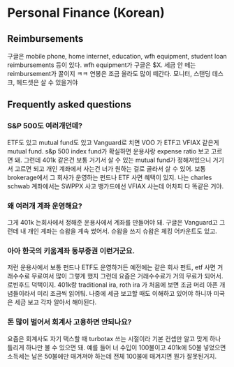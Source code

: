 # Personal Finance (Korean)
## Reimbursements
구글은 mobile phone, home internet, education, wfh equipment, student loan reimbursements 등이 있다. wfh equipment가 구글은 $X. 세금 안 떼는 reimbursement가 꿀이지 ㅋㅋ 연봉은 조금 올라도 많이 떼간다. 모니터, 스탠딩 데스크, 헤드셋은 살 수 있을거야

## Frequently asked questions
### S&P 500도 여러개던데?
ETF도 있고 mutual fund도 있고 Vanguard로 치면 VOO 가 ETF고 VFIAX 같은게 mutual fund. s&p 500 index fund가 확실하면 운용사랑 expense ratio 보고 고르면 돼. 그런데 401k 같은건 보통 거기서 살 수 있는 mutual fund가 정해져있으니 거기서 고르면 되고 개인 계좌에서 사는건 너가 원하는 걸로 골라서 살 수 있어. 보통 brokerage에서 그 회사가 운영하는 펀드나 ETF 사면 혜택이 있지. 나는 charles schwab 계좌에서는 SWPPX 사고 뱅가드에선 VFIAX 사는데 어차피 다 똑같은 거야.

### 왜 여러개 계좌 운영해요?
그게 401k 는회사에서 정해준 운용사에서 계좌를 만들어야 돼. 구글은 Vanguard고 그런데 내 개인 계좌는 슈왑을 계속 썼어서. 슈왑을 쓰지 슈왑은 체킹 어카운트도 있고.

### 아아 한국의 키움계좌 동부증권 이런거군요.
저런 운용사에서 보통 펀드나 ETF도 운영하거든 예전에는 같은 회사 펀트, etf 사면 거래수수료 무료여서 많이 그렇게 했지 그런데 요즘은 거래수수료가 거의 무료가 되어서. 로빈후드 덕택이지.
401k랑 traditional ira, roth ira 가 처음에 보면 조금 머리 아픈 개념들이라서 미리 조금씩 읽어둬. 나중에 세금 보고할 때도 이해하고 있어야 하니까 미국은 세금 보고 각자 알아서 해야된다.

### 돈 많이 벌어서 회계사 고용하면 안되나요?
요즘은 회계사도 자기 택스할 때 turbotax 쓰는 시절이라 기본 컨셉만 알고 맞게 하나 틀리게 하나만 볼 수 있으면 돼. 예를 들어 너 수입이 100불이고 401k에 50불 넣었으면 소득세는 남은 50불에만 매겨져야 하는데 전체 100불에 매겨지면 뭔가 잘못된거지.
